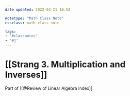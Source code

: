 ```yaml
---
date updated: 2022-03-21 16:53

notetype: "Math Class Note"
cssclass: math-class-note

tags: 
- '#classnotes'
- '#🚧'
---
```


# [[Strang 3. Multiplication and Inverses]]
Part of [[@Review of Linear Algebra Index]]
